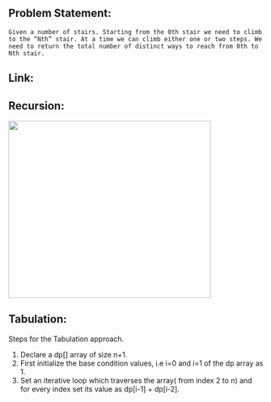 ## Problem Statement: 
`Given a number of stairs. Starting from the 0th stair we need to climb to the “Nth” stair. At a time we can climb either one or two steps. We need to return the total number of distinct ways to reach from 0th to Nth stair.`

## Link:

## Recursion:

<img width=400px height=350px src = "https://user-images.githubusercontent.com/66131928/165974698-98b90063-b79f-4b87-a1e6-c9282272eecf.png"></img>

## Tabulation:

Steps for the Tabulation approach.

1. Declare a dp[] array of size n+1.
2. First initialize the base condition values, i.e i=0 and i=1 of the dp array as 1.
3. Set an iterative loop which traverses the array( from index 2 to n) and for every index set its value as dp[i-1] + dp[i-2]. 
